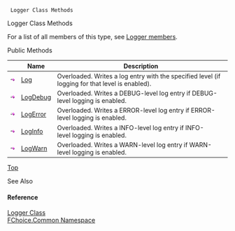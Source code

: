 ﻿     Logger Class Methods                                                   

Logger Class Methods

For a list of all members of this type, see [Logger members](FChoice.Common~FChoice.Common.Logger_members.md).

Public Methods

|   | Name | Description |
| --- | --- | --- |
| ![Public Method](dotnetimages/publicMethod.png) | [Log](FChoice.Common~FChoice.Common.Logger~Log.md) | Overloaded. Writes a log entry with the specified level (if logging for that level is enabled).   |
| ![Public Method](dotnetimages/publicMethod.png) | [LogDebug](FChoice.Common~FChoice.Common.Logger~LogDebug.md) | Overloaded. Writes a DEBUG-level log entry if DEBUG-level logging is enabled.   |
| ![Public Method](dotnetimages/publicMethod.png) | [LogError](FChoice.Common~FChoice.Common.Logger~LogError.md) | Overloaded. Writes a ERROR-level log entry if ERROR-level logging is enabled.   |
| ![Public Method](dotnetimages/publicMethod.png) | [LogInfo](FChoice.Common~FChoice.Common.Logger~LogInfo.md) | Overloaded. Writes a INFO-level log entry if INFO-level logging is enabled.   |
| ![Public Method](dotnetimages/publicMethod.png) | [LogWarn](FChoice.Common~FChoice.Common.Logger~LogWarn.md) | Overloaded. Writes a WARN-level log entry if WARN-level logging is enabled.   |

[Top](#top)

See Also

#### Reference

[Logger Class](FChoice.Common~FChoice.Common.Logger.md)  
[FChoice.Common Namespace](FChoice.Common~FChoice.Common_namespace.md)